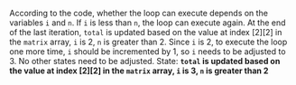 According to the code, whether the loop can execute depends on the variables `i` and `n`. If `i` is less than `n`, the loop can execute again. At the end of the last iteration, `total` is updated based on the value at index [2][2] in the `matrix` array, `i` is 2, `n` is greater than 2. Since `i` is 2, to execute the loop one more time, `i` should be incremented by 1, so `i` needs to be adjusted to 3. No other states need to be adjusted.
State: **`total` is updated based on the value at index [2][2] in the `matrix` array, `i` is 3, `n` is greater than 2**